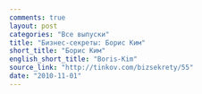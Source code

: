 ```yaml
---
comments: true
layout: post
categories: "Все выпуски"
title: "Бизнес-секреты: Борис Ким"
short_title: "Борис Ким"
english_short_title: "Boris-Kim"
source_link: "http://tinkov.com/bizsekrety/55"
date: "2010-11-01"
---
```

